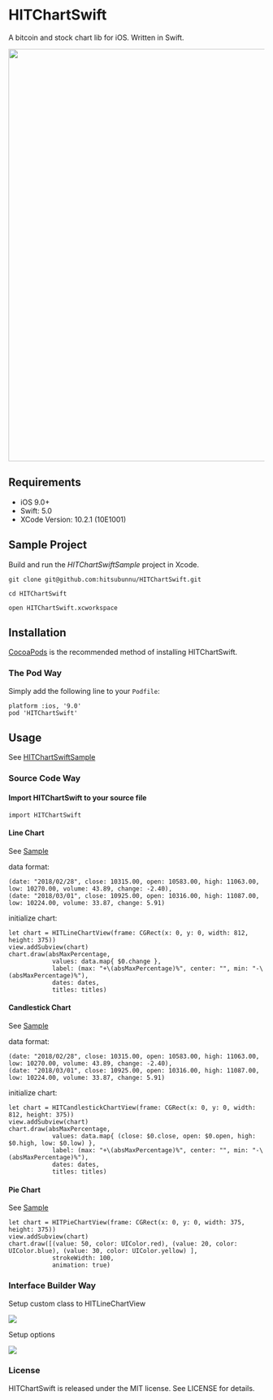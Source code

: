 # HITChartSwift
A bitcoin and stock chart lib for iOS. Written in Swift.

<img src="https://github.com/hitsubunnu/HITChartSwift/blob/master/images/samples.gif" width="812">

## Requirements
- iOS 9.0+
- Swift: 5.0
- XCode Version: 10.2.1 (10E1001)

## Sample Project

Build and run the <i>HITChartSwiftSample</i> project in Xcode.

```
git clone git@github.com:hitsubunnu/HITChartSwift.git

cd HITChartSwift

open HITChartSwift.xcworkspace
```

## Installation
<a href="http://cocoapods.org/" target="_blank">CocoaPods</a> is the recommended method of installing HITChartSwift.

### The Pod Way

Simply add the following line to your <code>Podfile</code>:

    platform :ios, '9.0'
    pod 'HITChartSwift'

## Usage 
See [HITChartSwiftSample](https://github.com/hitsubunnu/HITChartSwift/blob/master/HITChartSwiftSample/HITChartSwiftSample/ViewController.swift)

### Source Code Way

#### Import HITChartSwift to your source file
```
import HITChartSwift
```

#### Line Chart
See [Sample](https://github.com/hitsubunnu/HITChartSwift/blob/master/HITChartSwiftSample/HITChartSwiftSample/ViewController.swift#L76)

data format:
```
(date: "2018/02/28", close: 10315.00, open: 10583.00, high: 11063.00, low: 10270.00, volume: 43.89, change: -2.40),
(date: "2018/03/01", close: 10925.00, open: 10316.00, high: 11087.00, low: 10224.00, volume: 33.87, change: 5.91)
```

initialize chart:
```
let chart = HITLineChartView(frame: CGRect(x: 0, y: 0, width: 812, height: 375))
view.addSubview(chart)
chart.draw(absMaxPercentage, 
            values: data.map{ $0.change }, 
            label: (max: "+\(absMaxPercentage)%", center: "", min: "-\(absMaxPercentage)%"),
            dates: dates, 
            titles: titles)
```

#### Candlestick Chart
See [Sample](https://github.com/hitsubunnu/HITChartSwift/blob/master/HITChartSwiftSample/HITChartSwiftSample/ViewController.swift#L120)

data format:
```
(date: "2018/02/28", close: 10315.00, open: 10583.00, high: 11063.00, low: 10270.00, volume: 43.89, change: -2.40),
(date: "2018/03/01", close: 10925.00, open: 10316.00, high: 11087.00, low: 10224.00, volume: 33.87, change: 5.91)
```

initialize chart:
```
let chart = HITCandlestickChartView(frame: CGRect(x: 0, y: 0, width: 812, height: 375))
view.addSubview(chart)
chart.draw(absMaxPercentage,
            values: data.map{ (close: $0.close, open: $0.open, high: $0.high, low: $0.low) },
            label: (max: "+\(absMaxPercentage)%", center: "", min: "-\(absMaxPercentage)%"),
            dates: dates,
            titles: titles)
```

#### Pie Chart
See [Sample](https://github.com/hitsubunnu/HITChartSwift/blob/master/HITChartSwiftSample/HITChartSwiftSample/ViewController.swift#L146)

```
let chart = HITPieChartView(frame: CGRect(x: 0, y: 0, width: 375, height: 375))
view.addSubview(chart)
chart.draw([(value: 50, color: UIColor.red), (value: 20, color: UIColor.blue), (value: 30, color: UIColor.yellow) ],
            strokeWidth: 100,
            animation: true)
```

### Interface Builder Way

Setup custom class to HITLineChartView 

![](https://github.com/hitsubunnu/HITChartSwift/blob/master/images/ib-1.png)

Setup options

![](https://github.com/hitsubunnu/HITChartSwift/blob/master/images/ib-2.png)

### License

HITChartSwift is released under the MIT license. See LICENSE for details.
